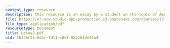 ```yaml
---
content_type: resource
description: This resource is an essay by a student on the topic of American poverty.
file: https://ol-ocw-studio-app-production.s3.amazonaws.com/courses/17-523-ethnicity-and-race-in-world-politics-fall-2005/f6356c556dac7d11c0e1082281de94a4_essay2.pdf
file_type: application/pdf
resourcetype: Document
title: essay2.pdf
uid: f6356c55-6dac-7d11-c0e1-082281de94a4
---
```

